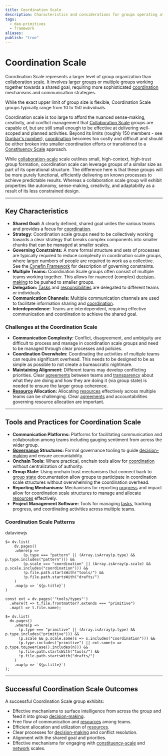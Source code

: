 ```yaml
---
title: Coordination Scale
description: Characteristics and considerations for groups operating at the Coordination Scale
tags:
  - dao-primitives
  - framework
aliases: 
publish: "true"
---
```

# Coordination Scale

Coordination Scale represents a larger level of group organization than [collaboration scale](artifacts/guides/dao-primitives-framework/group-scale/collaboration-scale.md). It involves larger [groups](tags/groups.md) or multiple groups working together towards a shared goal, requiring more sophisticated [coordination](tags/coordination.md) mechanisms and communication strategies.

While the exact upper limit of group size is flexible, Coordination Scale groups typically range from 10 to 150 individuals.

Coordination scale is too large to afford the nuanced sense-making, creativity, and conflict management that [Collaboration Scale](artifacts/guides/dao-primitives-framework/group-scale/collaboration-scale.md) groups are capable of, but are still small enough to be effective at delivering well-scoped and planned activities. Beyond its limits (roughly 150 members - see [Dunbar's number](https://en.wikipedia.org/wiki/Dunbar%27s_number)), [coordination](tags/coordination.md) becomes too costly and difficult and should be either broken into smaller coordination efforts or transitioned to a [Constituency Scale](artifacts/guides/dao-primitives-framework/group-scale/constituency-scale.md) approach.

While [collaboration-scale](artifacts/guides/dao-primitives-framework/group-scale/collaboration-scale.md) scale outlines small, high-context, high-trust group formation, coordination scale can leverage groups of a similar size as part of its operational structure. The difference here is that these groups will be more purely functional, efficiently delivering on known processes to achieve predictable results. Whereas a collaboration scale group will exhibit properties like autonomy, sense-making, creativity, and adaptability as a result of its less constrained design.

---

## Key Characteristics

- **Shared Goal:** A clearly defined, shared goal unites the various teams and provides a focus for [coordination](tags/coordination.md).
- **Strategy**: Coordination scale groups need to be collectively working towards a clear strategy that breaks complex components into smaller chunks that can be managed at smaller scales.
- **Governing Constraints:** A more formal structure and sets of processes are typically required to reduce complexity in coordination scale groups, where larger numbers of people are required to work as a collective. See the [Cynefin Framework](https://thecynefin.co/about-us/about-cynefin-framework/#:~:text=Cynefin%2C%20pronounced%20kuh%2Dnev%2D,we%20can%20never%20fully%20understand.) for description of governing constraints.
- **Multiple Teams:** Coordination Scale groups often consist of multiple teams working together. This allows for nuanced (complex) [decision-making](tags/decisions.md) to be pushed to smaller groups.
- **Delegation:** [Tasks](tags/tasks.md) and [responsibilities](tags/responsibilities.md) are delegated to different teams or individuals.
- **Communication Channels:** Multiple communication channels are used to facilitate information sharing and [coordination](tags/coordination.md).
- **Interdependence:** Teams are interdependent, requiring effective communication and coordination to achieve the shared goal.

### Challenges at the Coordination Scale

- **Communication Complexity:** Conflict, disagreement, and ambiguity are difficult to process and manage in coordination scale groups and need to be managed through clear processes and policies.
- **Coordination Overwhelm:** Coordinating the activities of multiple teams can require significant overhead. This needs to be designed to be as simple as possible to not create a bureaucratic nightmare.
- **Maintaining Alignment:** Different teams may develop conflicting priorities. Clear [agreements](tags/agreements.md) between teams and [transparency](tags/transparency.md) about what they are doing and how they are doing it (via group state) is needed to ensure the larger group coherence.
- **[Resource](tags/resources.md) Allocation:** Allocating [resources](tags/resources.md) effectively across multiple teams can be challenging. Clear [agreements](tags/agreements.md) and accountabilities governing resource allocation are important.

---

## Tools and Practices for Coordination Scale

- **Communication Platforms:** Platforms for facilitating communication and collaboration among teams including gauging sentiment from across the wider group.
- **[Governance](tags/governance.md) Structures:** Formal governance tooling to guide [decision-making](tags/decisions.md) and ensure accountability.
- **Onchain Tools:** Where practical, onchain tools allow for [coordination](tags/coordination.md) without centralization of authority.
- **Group State**: Using onchain trust mechanisms that connect back to [group state](artifacts/guides/dao-primitives-framework/group-state.md) documentation allow groups to participate in coordination scale structures without overwhelming the coordination overhead.
- **Reporting Mechanisms:** Mechanisms for reporting [progress](tags/progress.md) and impact allow for coordination scale structures to manage and allocate [resources](tags/resources.md) effectively.
- **Project Management Software:** Tools for managing [tasks](tags/tasks.md), tracking progress, and coordinating activities across multiple teams.

### Coordination Scale Patterns

dataviewjs

```dataviewjs
$= dv.list(
    dv.pages()
    .where(p => 
        (p.type === "pattern" || (Array.isArray(p.type) && p.type.includes("pattern"))) &&
        (p.scale === "coordination" || (Array.isArray(p.scale) && p.scale.includes("coordination"))) &&
        !p.file.path.startsWith("tools/") &&
        !p.file.path.startsWith("drafts/")
    )
    .map(p => `${p.title}`)
)
```



```dataviewjs
const ext = dv.pages('"tools/types"')
  .where(t => t.file.frontmatter?.extends === "primitive")
  .map(t => t.file.name);

$= dv.list(
  dv.pages()
    .where(p =>
      (p.type === "primitive" || (Array.isArray(p.type) && p.type.includes("primitive"))) &&
      (p.scale && p.scale.some(s => s.includes("coordination"))) &&
      (p.type.includes("primitive") || ext.some(n => p.type.toLowerCase().includes(n))) &&
      !p.file.path.startsWith("tools/") &&
      !p.file.path.startsWith("drafts/")
    )
    .map(p => `${p.title}`)
);
```

---

## Successful Coordination Scale Outcomes

A successful Coordination Scale group exhibits:

- Effective mechanisms to surface intelligence from across the group and feed it into group [decision-making](tags/decisions.md).
- Free flow of communication and [resources](tags/resources.md) among teams.
- Efficient allocation and utilization of [resources](tags/resources.md).
- Clear processes for [decision-making](tags/decisions.md) and conflict resolution.
- Alignment with the shared goal and priorities.
- Effective mechanisms for engaging with [constituency-scale](artifacts/guides/dao-primitives-framework/group-scale/constituency-scale.md) and [network](tags/networks.md) scales.



